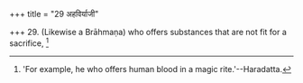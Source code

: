 +++
title = "29 अहविर्याजी"

+++
29. (Likewise a Brāhmaṇa) who offers substances that are not fit for a sacrifice, [^19] 


[^19]:  'For example, he who offers human blood in a magic rite.'--Haradatta.
